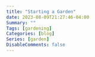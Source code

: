 ```yaml
---
title: "Starting a Garden"
date: 2023-08-09T21:27:46-04:00
Summary: ""
Tags: [gardening]
Categories: [blog]
Series: [garden]
DisableComments: false
---
```

